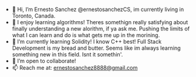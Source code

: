 - 👋 Hi, I’m Ernesto Sanchez @ernestosanchezCS, im currently living in Toronto, Canada. 
- 👀 I enjoy learning algorithms! Theres somethign really satisfying about finally understanding a new alorithm, if ya ask me. Pushing the limits of what I can learn and do is what gets me up in the morining.
- 🌱 I’m currently learning Solidity! I know C++ best! Full Stack Development is my bread and butter. Seems like im always learning something new in this field. Isnt it somethin'. 
- 💞️ I’m open to collaborate!
- 📫 Reach me at: ernestosanchez8888@gmail.com

<!---
ernestosanchezCS/ernestosanchezCS is a ✨ special ✨ repository because its `README.md` (this file) appears on your GitHub profile.
You can click the Preview link to take a look at your changes.
--->
